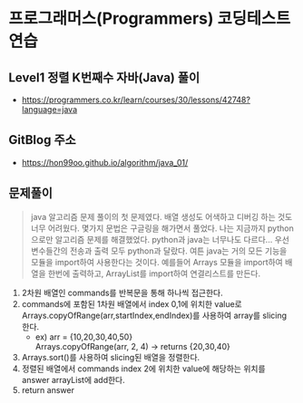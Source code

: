 # 프로그래머스(Programmers) 코딩테스트 연습

## Level1 정렬 K번째수 자바(Java) 풀이

- https://programmers.co.kr/learn/courses/30/lessons/42748?language=java

## GitBlog 주소

- https://hon99oo.github.io/algorithm/java_01/

## 문제풀이
> java 알고리즘 문제 풀이의 첫 문제였다. 배열 생성도 어색하고 디버깅 하는 것도 너무 어려웠다. 몇가지 문법은 구글링을 해가면서 풀었다.
> 나는 지금까지 python으로만 알고리즘 문제를 해결했었다. python과 java는 너무나도 다르다... 우선 변수들간의 전송과 출력 모두 python과 달랐다.
> 여튼 java는 거의 모든 기능을 모듈을 import하여 사용한다는 것이다. 예를들어 Arrays 모듈을 import하여 배열을 한번에 출력하고, ArrayList를 import하여 연결리스트를 만든다.


1. 2차원 배열인 commands를 반복문을 통해 하나씩 접근한다.
2. commands에 포함된 1차원 배열에서 index 0,1에 위치한 value로 Arrays.copyOfRange(arr,startIndex,endIndex)를 사용하여 array를 slicing 한다.
    - ex) arr = {10,20,30,40,50}<br>Arrays.copyOfRange(arr, 2, 4) -> returns {20,30,40}
3. Arrays.sort()를 사용하여 slicing된 배열을 정렬한다.
4. 정렬된 배열에서 commands index 2에 위치한 value에 해당하는 위치를 answer arrayList에 add한다.
5. return answer

